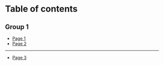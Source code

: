 # Table of contents

## Group 1

* [Page 1](README.md)
* [Page 2](group-1/page-2.md)

***

* [Page 3](page-3.md)
